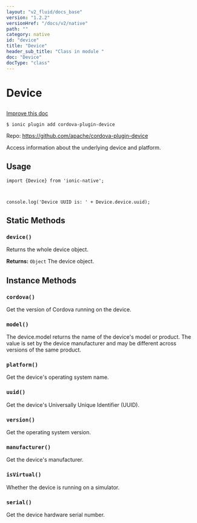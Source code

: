 ```yaml
---
layout: "v2_fluid/docs_base"
version: "1.2.2"
versionHref: "/docs/v2/native"
path: ""
category: native
id: "device"
title: "Device"
header_sub_title: "Class in module "
doc: "Device"
docType: "class"
---
```









<h1 class="api-title">

  
  Device
  

  

  

</h1>

<a class="improve-v2-docs" href='http://github.com/driftyco/ionic-native/edit/master//home/ubuntu/ionic-native/src/plugins/device.ts#L26'>
  Improve this doc
</a>





<!-- decorators -->


<pre><code>$ ionic plugin add cordova-plugin-device</code></pre>
<p>Repo:
  <a href="https://github.com/apache/cordova-plugin-device">
    https://github.com/apache/cordova-plugin-device
  </a>
</p>

<!-- description -->

<p>Access information about the underlying device and platform.</p>



<!-- @usage tag -->

<h2>Usage</h2>

<pre><code class="lang-js">import {Device} from &#39;ionic-native&#39;;



console.log(&#39;Device UUID is: &#39; + Device.device.uuid);
</code></pre>




<!-- @property tags -->
<h2>Static Methods</h2>
<div id="device"></div>
<h3><code>device()</code>

</h3>

Returns the whole device object.







<div class="return-value" markdown="1">
  <i class="icon ion-arrow-return-left"></i>
  <b>Returns:</b> 
<code>Object</code> The device object.
</div>




<!-- methods on the class -->

<h2>Instance Methods</h2>

<div id="cordova"></div>

<h3>
  <code>cordova()</code>


</h3>

Get the version of Cordova running on the device.











<div id="model"></div>

<h3>
  <code>model()</code>


</h3>

The device.model returns the name of the device's model or product. The value is set
by the device manufacturer and may be different across versions of the same product.











<div id="platform"></div>

<h3>
  <code>platform()</code>


</h3>

Get the device's operating system name.











<div id="uuid"></div>

<h3>
  <code>uuid()</code>


</h3>

Get the device's Universally Unique Identifier (UUID).











<div id="version"></div>

<h3>
  <code>version()</code>


</h3>

Get the operating system version.











<div id="manufacturer"></div>

<h3>
  <code>manufacturer()</code>


</h3>

Get the device's manufacturer.











<div id="isVirtual"></div>

<h3>
  <code>isVirtual()</code>


</h3>

Whether the device is running on a simulator.











<div id="serial"></div>

<h3>
  <code>serial()</code>


</h3>

Get the device hardware serial number.









<!-- related link --><!-- end content block -->


<!-- end body block -->

